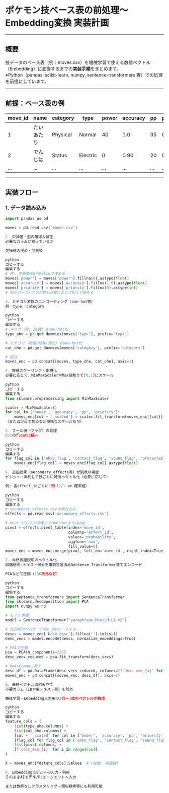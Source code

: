 # ポケモン技ベース表の前処理～Embedding変換 実装計画

---

## 概要
技データのベース表（例：moves.csv）を機械学習で使える数値ベクトル（Embedding）に変換するまでの**実装手順**をまとめます。  
※Python（pandas, scikit-learn, numpy, sentence-transformers 等）での処理を前提にしています。

---

## 前提：ベース表の例

| move_id | name     | category | type      | power | accuracy | pp | priority | ... |
|---------|----------|----------|-----------|-------|----------|----|----------|-----|
| 1       | たいあたり | Physical | Normal    | 40    | 1.0      | 35 | 0        | ... |
| 2       | でんじは   | Status   | Electric  | 0     | 0.90     | 20 | 0        | ... |
| ...     | ...      | ...      | ...       | ...   | ...      | ...| ...      | ... |

---

## 実装フロー

### 1. データ読み込み

```python
import pandas as pd

moves = pd.read_csv('moves.csv')

2. 欠損値・型の確認＆補正
必要なカラムが揃っているか

欠損値の埋め・型変換

python
コピーする
編集する
# 例: 欠損値を0やFalseで埋める
moves['power'] = moves['power'].fillna(0).astype(float)
moves['accuracy'] = moves['accuracy'].fillna(1.0).astype(float)
moves['priority'] = moves['priority'].fillna(0).astype(int)
# 他のブール/フラグ類も必要に応じて0/1で埋める

3. カテゴリ変数のエンコーディング（one-hot等）
例：type, category

python
コピーする
編集する
# タイプ（例: 18種）をone-hot化
type_ohe = pd.get_dummies(moves['type'], prefix='type')

# カテゴリ（物理/特殊/変化）もone-hot化
cat_ohe = pd.get_dummies(moves['category'], prefix='category')

# 結合
moves_enc = pd.concat([moves, type_ohe, cat_ohe], axis=1)

4. 数値スケーリング・正規化
必要に応じて、MinMaxScalerやMax値割りで[0,1]にスケール

python
コピーする
編集する
from sklearn.preprocessing import MinMaxScaler

scaler = MinMaxScaler()
for col in ['power', 'accuracy', 'pp', 'priority']:
    moves_enc[col + '_scaled'] = scaler.fit_transform(moves_enc[[col]])
（または分母で割るなど単純なスケールも可）

5. ブール値（フラグ）の処理
0/1のfloatに統一

python
コピーする
編集する
for flag_col in ['ohko_flag', 'contact_flag', 'sound_flag', 'protectable', 'substitutable', ...]:
    moves_enc[flag_col] = moves_enc[flag_col].astype(float)

6. 追加効果（secondary_effects等）が別表の場合
ピボット・集約して技ごとに特徴ベクトル化（必要に応じて）

例: 各effect_idごとに1列（0/1 or 確率値）

python
コピーする
編集する
# secondary_effects.csvの読み込み
effects = pd.read_csv('secondary_effects.csv')

# move_idごとに効果ごとone-hotまたはagg
pivot = effects.pivot_table(index='move_id',
                            columns='effect_id',
                            values='probability',
                            aggfunc='max',
                            fill_value=0)
moves_enc = moves_enc.merge(pivot, left_on='move_id', right_index=True, how='left').fillna(0)

7. 自然言語説明のベクトル化
図鑑説明/テキスト部分を事前学習済みSentence-Transformer等でエンコード

PCAなどで圧縮（256次元など）

python
コピーする
編集する
from sentence_transformers import SentenceTransformer
from sklearn.decomposition import PCA
import numpy as np

# モデル準備
model = SentenceTransformer('paraphrase-MiniLM-L6-v2')

# 技説明カラムが 'base_desc' とする
descs = moves_enc['base_desc'].fillna('').tolist()
desc_vecs = model.encode(descs, normalize_embeddings=True)

# PCAで圧縮
pca = PCA(n_components=256)
desc_vecs_reduced = pca.fit_transform(desc_vecs)

# DataFrameに戻す
desc_df = pd.DataFrame(desc_vecs_reduced, columns=[f'desc_emb_{i}' for i in range(256)])
moves_enc = pd.concat([moves_enc, desc_df], axis=1)

8. 最終ベクトルの組み立て
不要カラム（IDや生テキスト等）を除外

機械学習・Embedding入力用の1行＝1技のベクトルが完成

python
コピーする
編集する
feature_cols = (
    list(type_ohe.columns) +
    list(cat_ohe.columns) +
    [col + '_scaled' for col in ['power', 'accuracy', 'pp', 'priority']] +
    [flag_col for flag_col in ['ohko_flag', 'contact_flag', 'sound_flag', 'protectable', 'substitutable', ...]] +
    list(pivot.columns) +
    [f'desc_emb_{i}' for i in range(256)]
)

X = moves_enc[feature_cols].values  # (技数, 特徴数)

9. Embeddingモデルへの入力・利用
そのままAIモデル/RLエージェントへ入力

または教師なしクラスタリング・類似検索等にも利用可能

